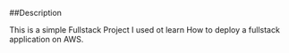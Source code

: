 ##Description

This is a simple Fullstack Project I used ot learn How to deploy a fullstack application on AWS.
